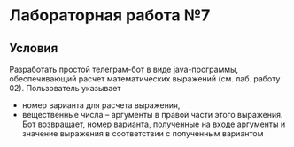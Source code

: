 # Лабораторная работа №7

## Условия

Разработать простой телеграм-бот в виде java-программы, обеспечивающий расчет математических выражений
(см. лаб. работу 02).
Пользователь указывает
- номер варианта для расчета выражения,
- вещественные числа – аргументы в правой части этого выражения.
  Бот возвращает, номер варианта, полученные на входе аргументы и значение выражения в соответствии с
  полученным вариантом
